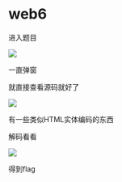 # web6

进入题目

![](https://bulabula-1305079562.cos.ap-guangzhou.myqcloud.com/img/1618655178825-image-20210316170627970.png)

一直弹窗

就直接查看源码就好了

![](https://bulabula-1305079562.cos.ap-guangzhou.myqcloud.com/img/1618655200501-image-20210316170708245.png)

有一些类似HTML实体编码的东西

解码看看

![](https://bulabula-1305079562.cos.ap-guangzhou.myqcloud.com/img/1618655217116-image-20210316171439271.png)

得到flag

